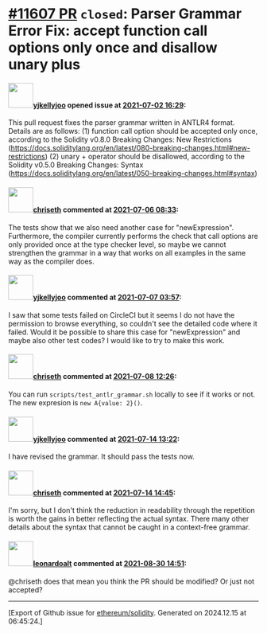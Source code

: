 # [\#11607 PR](https://github.com/ethereum/solidity/pull/11607) `closed`: Parser Grammar Error Fix: accept function call options only once and disallow unary plus

#### <img src="https://avatars.githubusercontent.com/u/34478004?u=e6eca8495e0495a854bd5d969b1394ba8b3ed114&v=4" width="50">[yjkellyjoo](https://github.com/yjkellyjoo) opened issue at [2021-07-02 16:29](https://github.com/ethereum/solidity/pull/11607):

This pull request fixes the parser grammar written in ANTLR4 format. Details are as follows:
 (1) function call option should be accepted only once, according to the Solidity v0.8.0 Breaking Changes: New Restrictions (https://docs.soliditylang.org/en/latest/080-breaking-changes.html#new-restrictions)
 (2) unary + operator should be disallowed, according to the Solidity v0.5.0 Breaking Changes: Syntax (https://docs.soliditylang.org/en/latest/050-breaking-changes.html#syntax)

#### <img src="https://avatars.githubusercontent.com/u/9073706?v=4" width="50">[chriseth](https://github.com/chriseth) commented at [2021-07-06 08:33](https://github.com/ethereum/solidity/pull/11607#issuecomment-874569965):

The tests show that we also need another case for "newExpression". Furthermore, the compiler currently performs the check that call options are only provided once at the type checker level, so maybe we cannot strengthen the grammar in a way that works on all examples in the same way as the compiler does.

#### <img src="https://avatars.githubusercontent.com/u/34478004?u=e6eca8495e0495a854bd5d969b1394ba8b3ed114&v=4" width="50">[yjkellyjoo](https://github.com/yjkellyjoo) commented at [2021-07-07 03:57](https://github.com/ethereum/solidity/pull/11607#issuecomment-875254786):

I saw that some tests failed on CircleCI but it seems I do not have the permission to browse everything, so couldn't see the detailed code where it failed. Would it be possible to share this case for "newExpression" and maybe also other test codes? I would like to try to make this work.

#### <img src="https://avatars.githubusercontent.com/u/9073706?v=4" width="50">[chriseth](https://github.com/chriseth) commented at [2021-07-08 12:26](https://github.com/ethereum/solidity/pull/11607#issuecomment-876396342):

You can run `scripts/test_antlr_grammar.sh` locally to see if it works or not. The new expresion is `new A{value: 2}()`.

#### <img src="https://avatars.githubusercontent.com/u/34478004?u=e6eca8495e0495a854bd5d969b1394ba8b3ed114&v=4" width="50">[yjkellyjoo](https://github.com/yjkellyjoo) commented at [2021-07-14 13:22](https://github.com/ethereum/solidity/pull/11607#issuecomment-879887868):

I have revised the grammar. It should pass the tests now.

#### <img src="https://avatars.githubusercontent.com/u/9073706?v=4" width="50">[chriseth](https://github.com/chriseth) commented at [2021-07-14 14:45](https://github.com/ethereum/solidity/pull/11607#issuecomment-879956019):

I'm sorry, but I don't think the reduction in readability through the repetition is worth the gains in better reflecting the actual syntax. There many other details about the syntax that cannot be caught in a context-free grammar.

#### <img src="https://avatars.githubusercontent.com/u/504195?u=ce2facd14af9fd474ebff49f0d44891f56f7500f&v=4" width="50">[leonardoalt](https://github.com/leonardoalt) commented at [2021-08-30 14:51](https://github.com/ethereum/solidity/pull/11607#issuecomment-908408648):

@chriseth does that mean you think the PR should be modified? Or just not accepted?


-------------------------------------------------------------------------------



[Export of Github issue for [ethereum/solidity](https://github.com/ethereum/solidity). Generated on 2024.12.15 at 06:45:24.]
